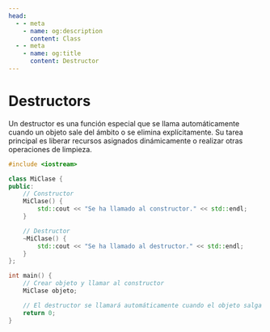 ```yaml
---
head:
  - - meta
    - name: og:description
      content: Class
  - - meta
    - name: og:title
      content: Destructor
---
```

<script setup lang="ts">
import Woaos from '@theme/components/categoria.vue';

</script>

# Destructors

Un destructor es una función especial que se llama automáticamente cuando un objeto sale del ámbito o se elimina explícitamente. Su tarea principal es liberar recursos asignados dinámicamente o realizar otras operaciones de limpieza.

```cpp
#include <iostream>

class MiClase {
public:
    // Constructor
    MiClase() {
        std::cout << "Se ha llamado al constructor." << std::endl;
    }

    // Destructor
    ~MiClase() {
        std::cout << "Se ha llamado al destructor." << std::endl;
    }
};

int main() {
    // Crear objeto y llamar al constructor
    MiClase objeto;

    // El destructor se llamará automáticamente cuando el objeto salga del ámbito
    return 0;
}

```
